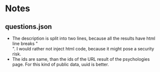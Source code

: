 # Notes

## questions.json
 - The description is split into two lines, because all the 
results have html line breaks "<br/>". I would rather not inject html code, because it might pose a security risk.
 - The ids are same, than the ids of the URL result of the psychologies page. For this kind of public data, uuid is better.